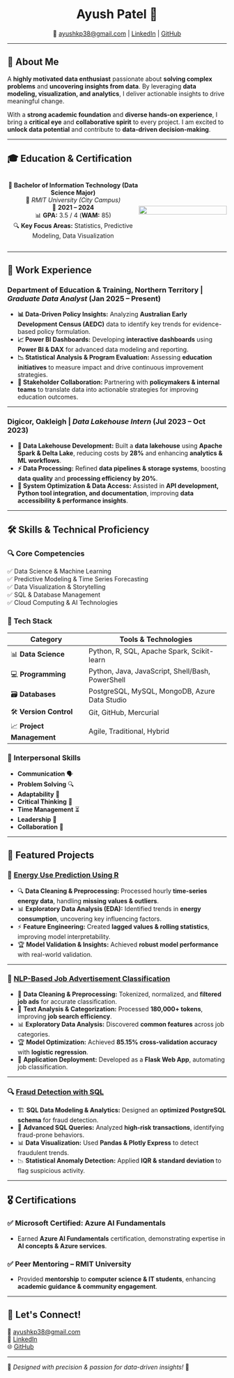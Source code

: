 <h1 align="center">Ayush Patel 👋</h1>

<p align="center">
  📧 <a href="mailto:ayushkp38@gmail.com">ayushkp38@gmail.com</a> |
  <a href="https://linkedin.com/in/ayushkpatel">LinkedIn</a> |
  <a href="https://github.com/ayushpatel2002">GitHub</a>
</p>

---

## 🚀 About Me

A **highly motivated data enthusiast** passionate about **solving complex problems** and **uncovering insights from data**. By leveraging **data modeling, visualization, and analytics**, I deliver actionable insights to drive meaningful change.

With a **strong academic foundation** and **diverse hands-on experience**, I bring a **critical eye** and **collaborative spirit** to every project. I am excited to **unlock data potential** and contribute to **data-driven decision-making**.

---

## 🎓 Education & Certification

<div align="center">
  <div style="display: flex; align-items: center; justify-content: space-between;">
    <div style="width: 60%;">
      
🔹 **Bachelor of Information Technology (Data Science Major)**  
📍 *RMIT University (City Campus)*  
📅 **2021 – 2024**  
📊 **GPA:** 3.5 / 4 (**WAM:** 85)  
🔍 **Key Focus Areas:** Statistics, Predictive Modeling, Data Visualization  

  </div>
    <div style="width: 40%;">
      <img src="img/20250301_2247_Digital AI Odyssey_remix_01jn8xmp7hf7pbp2x2ywd23mn8.gif" width="100%" />
    </div>
  </div>
</div>

---

## 💼 Work Experience

### **Department of Education & Training, Northern Territory** | *Graduate Data Analyst* (Jan 2025 – Present)
- **📊 Data-Driven Policy Insights:** Analyzing **Australian Early Development Census (AEDC)** data to identify key trends for evidence-based policy formulation.
- **📈 Power BI Dashboards:** Developing **interactive dashboards** using **Power BI & DAX** for advanced data modeling and reporting.
- **📉 Statistical Analysis & Program Evaluation:** Assessing **education initiatives** to measure impact and drive continuous improvement strategies.
- **🤝 Stakeholder Collaboration:** Partnering with **policymakers & internal teams** to translate data into actionable strategies for improving education outcomes.

---

### **Digicor, Oakleigh** | *Data Lakehouse Intern* (Jul 2023 – Oct 2023)
- **🚀 Data Lakehouse Development:** Built a **data lakehouse** using **Apache Spark & Delta Lake**, reducing costs by **28%** and enhancing **analytics & ML workflows**.
- **⚡ Data Processing:** Refined **data pipelines & storage systems**, boosting **data quality** and **processing efficiency by 20%**.
- **🔗 System Optimization & Data Access:** Assisted in **API development, Python tool integration, and documentation**, improving **data accessibility & performance insights**.

---

## 🛠️ Skills & Technical Proficiency

### 🔍 **Core Competencies**
✅ Data Science & Machine Learning  
✅ Predictive Modeling & Time Series Forecasting  
✅ Data Visualization & Storytelling  
✅ SQL & Database Management  
✅ Cloud Computing & AI Technologies  

### 🔨 **Tech Stack**
| **Category**          | **Tools & Technologies**  |
|----------------------|-------------------------|
| 📊 **Data Science** | Python, R, SQL, Apache Spark, Scikit-learn |
| 💻 **Programming** | Python, Java, JavaScript, Shell/Bash, PowerShell |
| 🗃️ **Databases** | PostgreSQL, MySQL, MongoDB, Azure Data Studio |
| 🛠 **Version Control** | Git, GitHub, Mercurial |
| 📈 **Project Management** | Agile, Traditional, Hybrid |

### 🤝 **Interpersonal Skills**
- **Communication** 🗣️
- **Problem Solving** 🔍
- **Adaptability** 🌿
- **Critical Thinking** 🧠
- **Time Management** ⏳
- **Leadership** 👑
- **Collaboration** 🤝

---

## 📁 Featured Projects

### 🚀 **[Energy Use Prediction Using R](https://github.com/ayushpatel2002/Energy-Use-Prediction-with-R)**
- 🔍 **Data Cleaning & Preprocessing:** Processed hourly **time-series energy data**, handling **missing values & outliers**.
- 📊 **Exploratory Data Analysis (EDA):** Identified trends in **energy consumption**, uncovering key influencing factors.
- ⚡ **Feature Engineering:** Created **lagged values & rolling statistics**, improving model interpretability.
- 🏆 **Model Validation & Insights:** Achieved **robust model performance** with real-world validation.

---

### 🤖 **[NLP-Based Job Advertisement Classification](https://github.com/ayushpatel2002/Flask-JobSeeker-with-NLP)**
- 📄 **Data Cleaning & Preprocessing:** Tokenized, normalized, and **filtered job ads** for accurate classification.
- 🔢 **Text Analysis & Categorization:** Processed **180,000+ tokens**, improving **job search efficiency**.
- 📊 **Exploratory Data Analysis:** Discovered **common features** across job categories.
- 🏆 **Model Optimization:** Achieved **85.15% cross-validation accuracy** with **logistic regression**.
- 🚀 **Application Deployment:** Developed as a **Flask Web App**, automating job classification.

---

### 🔍 **[Fraud Detection with SQL](https://github.com/ayushpatel2002/FraudDetectionWithSQL)**
- 🏗 **SQL Data Modeling & Analytics:** Designed an **optimized PostgreSQL schema** for fraud detection.
- 🔬 **Advanced SQL Queries:** Analyzed **high-risk transactions**, identifying fraud-prone behaviors.
- 📊 **Data Visualization:** Used **Pandas & Plotly Express** to detect fraudulent trends.
- 📉 **Statistical Anomaly Detection:** Applied **IQR & standard deviation** to flag suspicious activity.

---

## 🎖 Certifications

### ✅ **Microsoft Certified: Azure AI Fundamentals**
- Earned **Azure AI Fundamentals** certification, demonstrating expertise in **AI concepts & Azure services**.

### ✅ **Peer Mentoring – RMIT University**
- Provided **mentorship** to **computer science & IT students**, enhancing **academic guidance & community engagement**.

---

## 🌟 Let's Connect!
📧 [ayushkp38@gmail.com](mailto:ayushkp38@gmail.com)  
🔗 [LinkedIn](https://linkedin.com/in/ayushkpatel)  
🌐 [GitHub](https://github.com/ayushpatel2002)  

---

🎨 *Designed with precision & passion for data-driven insights!* 🚀
